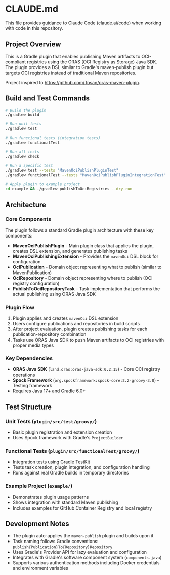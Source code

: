 # CLAUDE.md

This file provides guidance to Claude Code (claude.ai/code) when working with code in this repository.

## Project Overview

This is a Gradle plugin that enables publishing Maven artifacts to OCI-compliant registries using the ORAS (OCI Registry as Storage) Java SDK. The plugin provides a DSL similar to Gradle's maven-publish plugin but targets OCI registries instead of traditional Maven repositories.

Project inspired to https://github.com/Tosan/oras-maven-plugin.

## Build and Test Commands

```bash
# Build the plugin
./gradlew build

# Run unit tests
./gradlew test

# Run functional tests (integration tests)
./gradlew functionalTest

# Run all tests
./gradlew check

# Run a specific test
./gradlew test --tests "MavenOciPublishPluginTest"
./gradlew functionalTest --tests "MavenOciPublishPluginIntegrationTest"

# Apply plugin to example project
cd example && ./gradlew publishToOciRegistries --dry-run
```

## Architecture

### Core Components

The plugin follows a standard Gradle plugin architecture with these key components:

- **MavenOciPublishPlugin** - Main plugin class that applies the plugin, creates DSL extension, and generates publishing tasks
- **MavenOciPublishingExtension** - Provides the `mavenOci` DSL block for configuration
- **OciPublication** - Domain object representing what to publish (similar to MavenPublication)
- **OciRepository** - Domain object representing where to publish (OCI registry configuration)
- **PublishToOciRepositoryTask** - Task implementation that performs the actual publishing using ORAS Java SDK

### Plugin Flow

1. Plugin applies and creates `mavenOci` DSL extension
2. Users configure publications and repositories in build scripts
3. After project evaluation, plugin creates publishing tasks for each publication-repository combination
4. Tasks use ORAS Java SDK to push Maven artifacts to OCI registries with proper media types

### Key Dependencies

- **ORAS Java SDK** (`land.oras:oras-java-sdk:0.2.15`) - Core OCI registry operations
- **Spock Framework** (`org.spockframework:spock-core:2.2-groovy-3.0`) - Testing framework
- Requires Java 17+ and Gradle 6.0+

## Test Structure

### Unit Tests (`plugin/src/test/groovy/`)
- Basic plugin registration and extension creation
- Uses Spock framework with Gradle's `ProjectBuilder`

### Functional Tests (`plugin/src/functionalTest/groovy/`)
- Integration tests using Gradle TestKit
- Tests task creation, plugin integration, and configuration handling
- Runs against real Gradle builds in temporary directories

### Example Project (`example/`)
- Demonstrates plugin usage patterns
- Shows integration with standard Maven publishing
- Includes examples for GitHub Container Registry and local registry

## Development Notes

- The plugin auto-applies the `maven-publish` plugin and builds upon it
- Task naming follows Gradle conventions: `publish{Publication}To{Repository}Repository`
- Uses Gradle's Provider API for lazy evaluation and configuration
- Integrates with Gradle's software component system (`components.java`)
- Supports various authentication methods including Docker credentials and environment variables
